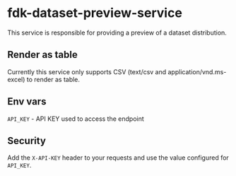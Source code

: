 # fdk-dataset-preview-service

This service is responsible for providing a preview of a dataset distribution.

## Render as table
Currently this service only supports CSV (text/csv and application/vnd.ms-excel) 
to render as table.

## Env vars
`API_KEY` - API KEY used to access the endpoint

## Security
Add the `X-API-KEY` header to your requests and use the value configured for `API_KEY`.
